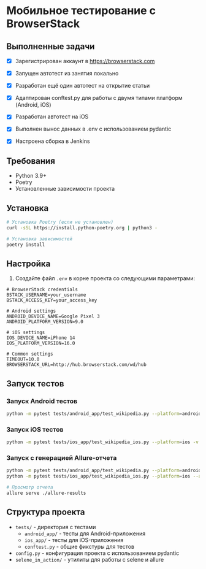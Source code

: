 # Мобильное тестирование с BrowserStack

## Выполненные задачи

- [x] Зарегистрирован аккаунт в https://browserstack.com
- [x] Запущен автотест из занятия локально
- [x] Разработан ещё один автотест на открытие статьи
- [x] Адаптирован conftest.py для работы с двумя типами платформ (Android, iOS)
- [x] Разработан автотест на iOS
- [x] Выполнен вынос данных в .env с использованием pydantic
- [x] Настроена сборка в Jenkins


## Требования

- Python 3.9+
- Poetry
- Установленные зависимости проекта

## Установка

```bash
# Установка Poetry (если не установлен)
curl -sSL https://install.python-poetry.org | python3 -

# Установка зависимостей
poetry install
```

## Настройка

1. Создайте файл `.env` в корне проекта со следующими параметрами:

```
# BrowserStack credentials
BSTACK_USERNAME=your_username
BSTACK_ACCESS_KEY=your_access_key

# Android settings
ANDROID_DEVICE_NAME=Google Pixel 3
ANDROID_PLATFORM_VERSION=9.0

# iOS settings
IOS_DEVICE_NAME=iPhone 14
IOS_PLATFORM_VERSION=16.0

# Common settings
TIMEOUT=10.0
BROWSERSTACK_URL=http://hub.browserstack.com/wd/hub
```

## Запуск тестов

### Запуск Android тестов

```bash
python -m pytest tests/android_app/test_wikipedia.py --platform=android -v
```

### Запуск iOS тестов

```bash
python -m pytest tests/ios_app/test_wikipedia_ios.py --platform=ios -v
```

### Запуск с генерацией Allure-отчета

```bash
python -m pytest tests/android_app/test_wikipedia.py --platform=android --alluredir=./allure-results
python -m pytest tests/ios_app/test_wikipedia_ios.py --platform=ios --alluredir=./allure-results

# Просмотр отчета
allure serve ./allure-results
```

## Структура проекта

- `tests/` - директория с тестами
  - `android_app/` - тесты для Android-приложения
  - `ios_app/` - тесты для iOS-приложения
  - `conftest.py` - общие фикстуры для тестов
- `config.py` - конфигурация проекта с использованием pydantic
- `selene_in_action/` - утилиты для работы с selene и allure